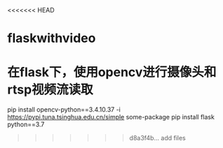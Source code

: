 <<<<<<< HEAD
# flaskwithvideo
在flask下，使用opencv进行摄像头和rtsp视频流读取
=======
pip install opencv-python==3.4.10.37 -i https://pypi.tuna.tsinghua.edu.cn/simple some-package
pip install flask python==3.7
>>>>>>> d8a3f4b... add files
